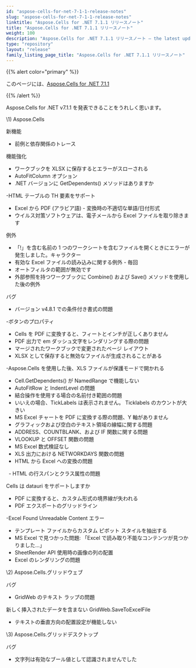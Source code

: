 ```yaml
---
id: "aspose-cells-for-net-7-1-1-release-notes"
slug: "aspose-cells-for-net-7-1-1-release-notes"
linktitle: "Aspose.Cells for .NET 7.1.1 リリースノート"
title: "Aspose.Cells for .NET 7.1.1 リリースノート"
weight: 100
description: "Aspose.Cells for .NET 7.1.1 リリースノート – the latest updates and fixes."
type: "repository"
layout: "release"
family_listing_page_title: "Aspose.Cells for .NET 7.1.1 リリースノート"
---
```

{{% alert color="primary" %}} 

このページには、[Aspose.Cells for .NET 7.1.1](https://releases.aspose.com/cells/net/new-releases/aspose.cells-for-.net-7.1.1/)

{{% /alert %}} 

Aspose.Cells for .NET v7.1.1 を発表できることをうれしく思います。

\1) Aspose.Cells 

新機能

- 前例と依存関係のトレース

機能強化

- ワークブックを XLSX に保存するとエラーがスローされる
- AutoFitColumn オプション
- .NET バージョンに GetDependents() メソッドはありますか

-HTML テーブルの TH 要素をサポート

- Excel から PDF (アラビア語) - 変換時の不適切な単語/日付形式
- ウイルス対策ソフトウェアは、電子メールから Excel ファイルを取り除きます

例外

- 「!」を含む名前の 1 つのワークシートを含むファイルを開くときにエラーが発生しました。キャラクター
- 有効な Excel ファイルの読み込みに関する例外 - 毎回
- オートフィルタの範囲が無効です
- 外部参照を持つワークブックに Combine() および Save() メソッドを使用した後の例外

バグ

- バージョン v4.8.1 での条件付き書式の問題

-ボタンのプロパティ

- Cells を PDF に変換すると、フィートとインチが正しくありません
- PDF 出力で em ダッシュ文字をレンダリングする際の問題
- マージされたワークブックで変更されたページ レイアウト
- XLSX として保存すると無効なファイルが生成されることがある

-Aspose.Cells を使用した後、XLS ファイルが保護モードで開かれる

- Cell.GetDependents() が NamedRange で機能しない
- AutoFitRow と IndentLevel の問題
- 結合操作を使用する場合の名前付き範囲の問題
- いいえの場合、TickLabels は表示されません。 Ticklabels のカウントが大きい
- MS Excel チャートを PDF に変換する際の問題、Y 軸がありません
- グラフィックおよび空白のテキスト領域の線幅に関する問題
- ADDRESS、COUNTBLANK、および IF 関数に関する問題
- VLOOKUP と OFFSET 関数の問題
- MS Excel 数式検証なし
- XLS 出力における NETWORKDAYS 関数の問題
- HTML から Excel への変換の問題

` `- HTML の行スパンとクラス属性の問題

 Cells は datauri をサポートしますか

- PDF に変換すると、カスタム形式の境界線が失われる
- PDF エクスポートのグリッドライン

-Excel Found Unreadable Content エラー

- テンプレート ファイルからカスタム ピボット スタイルを抽出する
- MS Excel で見つかった問題: 「Excel で読み取り不能なコンテンツが見つかりました…」
- SheetRender API 使用時の画像の列の配置
- Excel のレンダリングの問題

\2)
Aspose.Cells.グリッドウェブ

バグ

- GridWeb のテキスト ラップの問題

新しく挿入されたデータを含まない GridWeb.SaveToExcelFile

- テキストの垂直方向の配置設定が機能しない

\3)
Aspose.Cells.グリッドデスクトップ

バグ

- 文字列は有効なブール値として認識されませんでした
